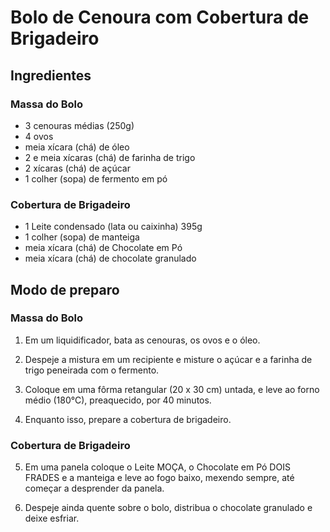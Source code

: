 # Bolo de Cenoura com Cobertura de Brigadeiro


## Ingredientes

### Massa do Bolo

* 3 cenouras médias (250g)
* 4 ovos
* meia xícara (chá) de óleo
* 2 e meia xícaras (chá) de farinha de trigo
* 2 xícaras (chá) de açúcar
* 1 colher (sopa) de fermento em pó
    
### Cobertura de Brigadeiro

* 1 Leite condensado (lata ou caixinha) 395g
* 1 colher (sopa) de manteiga
* meia xícara (chá) de Chocolate em Pó
* meia xícara (chá) de chocolate granulado


## Modo de preparo


### Massa do Bolo

1. Em um liquidificador, bata as cenouras, os ovos e o óleo.

2. Despeje a mistura em um recipiente e misture o açúcar e a farinha de trigo peneirada com o fermento.

3. Coloque em uma fôrma retangular (20 x 30 cm) untada, e leve ao forno médio (180°C), preaquecido, por 40 minutos.

4. Enquanto isso, prepare a cobertura de brigadeiro.

### Cobertura de Brigadeiro

5. Em uma panela coloque o Leite MOÇA, o Chocolate em Pó DOIS FRADES e a manteiga e leve ao fogo baixo, mexendo sempre, até começar a desprender da panela.

6. Despeje ainda quente sobre o bolo, distribua o chocolate granulado e deixe esfriar.

